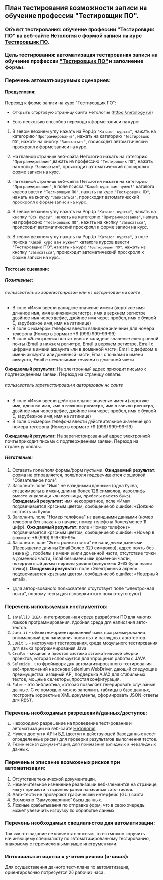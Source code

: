 ## План тестирования возможности записи на обучение профессии "Тестировщик ПО".

### Объект тестирования: обучение профессии "Тестировщик ПО" на веб-сайте [Нетология](https://netology.ru/) c формой записи на курс [Тестировщик ПО](https://netology.ru/programs/qa).

### Цель тестирования: автоматизация тестирования записи на обучение профессии ["Тестировщик ПО"](https://netology.ru/programs/qa) и заполнение формы.

### Перечень автоматизируемых сценариев:

#### Предусловия:

Переход к форме записи на курс "Тестировщик ПО":

- Открыть стартовую страницу сайта Нетология (https://netology.ru/)

- Есть несколько способов перехода к форме записи на курс:

1. В левом верхнем углу нажать на PopUp `"Каталог курсов"`, нажать на категорию `"Программирование"`, нажать на категорию `"Тестировщик ПО"`, нажать на кнопку `"Записаться"`, происходит автоматический проскролл к форме записи на курс.

2. На главной странице веб-сайта Нетология нажать на категорию `"Программирование"`,нажать на профессию `"Тестировщик ПО"`, нажать на кнопку `"Записаться"`, происходит автоматический проскролл к форме записи на курс.

3. На главной странице веб-сайта Нетология нажать на категорию `"Программирование"`, в поле поиска `"Какой курс вам нужен?"` каталога курсов ввести `"Тестировщик ПО"`, нажать на курс `"Тестировщик ПО"`, нажать на кнопку `"Записаться"`, происходит автоматический проскролл к форме записи на курс.

4. В левом верхнем углу нажать на PopUp `"Каталог курсов"`, нажать на кнопку `"Все курсы"` , нажать на категорию `"Программирование"`, нажать на профессию `"Тестировщик ПО"`, нажать на кнопку `"Записаться"`, происходит автоматический проскролл к форме записи на курс.

5. В левом верхнем углу нажать на PopUp `"Каталог курсов"`, в поле поиска `"Какой курс вам нужен?"` каталога курсов ввести "Тестировщик ПО", нажать на курс `"Тестировщик ПО"`, нажать на кнопку `"Записаться"`, происходит автоматический проскролл к форме записи на курс.

#### Тестовые сценарии:

##### Позитивные:

###### пользователь не зарегистрирован или не авторизован на сайте

- В поле «Имя» ввести валидное значение имени (короткое имя, длинное имя, имя в нижнем регистре, имя в верхнем регистре двойное имя через дефис, двойное имя через пробел, имя с буквой Ё, зарубежное имя, имя на латинице)
- В поле с номером телефона ввести валидное значение для номера телефона (Номер в формате +9 (999) 999-99-99)
- В поле «Электронная почта» ввести валидное значение электронной почты (Email в нижнем регистре, Email в верхнем регистре, Email с цифрами в имени аккаунта или в доменной части, Email с дефисом в имени аккаунта или доменной части, Email с точками в имени аккаунта, Email с несколькими точками в доменной части

**Ожидаемый результат:** На электронный адрес приходит письмо с подтверждением заявки. Переход на страницу оплаты.

###### пользователь зарегистрирован и авторизован на сайте

- В поле «Имя» ввести действительное значение имени (короткое имя, длинное имя, имя в главном регистре, имя в записи регистра, двойное имя через дефис, двойное имя через пробел, имя с буквой Ё, зарубежное имя, имя на латинице)
- В поле с номером телефона ввести действительное значение для номера телефона (Номер в формате +9 (999) 999-99-99)

**Ожидаемый результат:** На зарегистрированный адрес электронной почты приходит письмо с подтверждением заявки. Переход на страницу оплаты.

##### Негативные:

1. Оставить поле/поля формы/форм пустыми. **Ожидаемый результат:**  форма не отправляется, поле/поля подсвечиваются с ошибкой "Обязательное поле".
2. Заполнить поле "Имя" не валидными данными (одна буква, спецсимволы в имени, длинна более 128 символов, иероглифы вместо кириллици или латиницы, пробелы вместо букв). **Ожидаемый результат:** имя некорректное, поле «Имя» подсвечивается красным цветом, сообщение об ошибке: «Должно состоять из букв»
3. Заполнить поле "Номер телефона" не валидными данными (номер телефона без знака + в начале, номер телефона более/менее 11 цифр). **Ожидаемый результат:** поле «Номер телефона» подсвечивается красным цветом, сообщение об ошибке: «Номер в формате +9 (999) 999-99-99».
4. Заполнить поле "Электронная  почта" не валидными данными (Превышение длинны Email(более 320 символов), адрес почты без знака @ , пробелы в имени и/или доменной части, отсутствие точки в доменной части, Email без имени или доменной части, некорректный домен первого уровня (допустимо 2-63 букв после точки)). **Ожидемый результат:** поле «Электронный адрес» подсвечивается красным цветом, сообщение об ошибке: «Неверный email».

* (Для авторизованого пользователя отсутствует поле "Электронная почта", поэтому тесты для проверки этого поля отсутствуют)
### Перечень используемых инструментов:

1. `IntelliJ IDEA`- интегрированная среда разработки ПО для многих языков программирования. Удобная среда для написания авто-тестов.
2. `Java 11` - объектно-ориентированный язык программирования, оптимальный для написания понятных и наглядных автотестов.
3. `JUnit 5` - инструмент тестирования, среда модульного тестирования для языка программирования Java.
4. `Gradle` - мощная и простая система автоматической сборки проектов, которая используется для упрощения работы с JAVA.
5. `Selenide` - это фреймворк для автоматизированного тестирования веб-приложений на основе Selenium WebDriver, дающий следующие преимущества: изящный API, поддержка AJAX для стабильных тестов, мощные селекторы, простая конфигурация.
6. `Faker` - это библиотека, которая позволяет генерировать случайные данные. С ее помощью можно заполнить таблицы в базе данных, построить корректные XML-документы, сформировать JSON-ответы для REST.

### Перечень необходимых разрешений/данных/доступов:

1. Необходимо разрешение на проведение тестирования и автоматизации на веб-сайте [Нетология](https://netology.ru/)
2. Нужен доступ к API и БД (доступ к действующей базе данных несет определенные риски) для проверки результатов выполнения тестов.
3. Техническая документация, для понимания валидных и невалидных данных.

### Перечень и описание возможных рисков при автоматизации:

1. Отсутствие технической документации.
2. Незначительное изменение реализации веб-элементов на странице, могут привести к падению ранее написаных авто-тестов.
3. Авто-тесты не проверяют графический интерфейс (GUI) сайта.
4. Возможно "Замусовариние" бызы данных.
5. Ложные срабытывания по отправке форм, что в свою очередь может увеличить нагрузку по обработке данных

### Перечень необходимых специалистов для автоматизации:

Так как это задание не является сложным, то его можно поручить начинающему специалисту по автоматизированному тестированию, знакомому с перечисленными выше инструментами.

### Интервальная оценка с учетом рисков (в часах):

Для осуществления данного тест-плана по автоматизации, ориентировочно потребуется 20 рабочих часа.